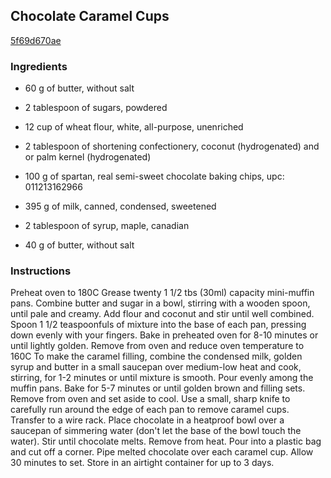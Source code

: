## Chocolate Caramel Cups

[5f69d670ae](http://www.food.com/recipe/chocolate-caramel-cups-387404)

### Ingredients

 - 60 g of butter, without salt

 - 2 tablespoon of sugars, powdered

 - 12 cup of wheat flour, white, all-purpose, unenriched

 - 2 tablespoon of shortening confectionery, coconut (hydrogenated) and or palm kernel (hydrogenated)

 - 100 g of spartan, real semi-sweet chocolate baking chips, upc: 011213162966

 - 395 g of milk, canned, condensed, sweetened

 - 2 tablespoon of syrup, maple, canadian

 - 40 g of butter, without salt

### Instructions

Preheat oven to 180C Grease twenty 1 1/2 tbs (30ml) capacity mini-muffin pans. Combine butter and sugar in a bowl, stirring with a wooden spoon, until pale and creamy. Add flour and coconut and stir until well combined. Spoon 1 1/2 teaspoonfuls of mixture into the base of each pan, pressing down evenly with your fingers. Bake in preheated oven for 8-10 minutes or until lightly golden. Remove from oven and reduce oven temperature to 160C To make the caramel filling, combine the condensed milk, golden syrup and butter in a small saucepan over medium-low heat and cook, stirring, for 1-2 minutes or until mixture is smooth. Pour evenly among the muffin pans. Bake for 5-7 minutes or until golden brown and filling sets. Remove from oven and set aside to cool. Use a small, sharp knife to carefully run around the edge of each pan to remove caramel cups. Transfer to a wire rack. Place chocolate in a heatproof bowl over a saucepan of simmering water (don't let the base of the bowl touch the water). Stir until chocolate melts. Remove from heat. Pour into a plastic bag and cut off a corner. Pipe melted chocolate over each caramel cup. Allow 30 minutes to set. Store in an airtight container for up to 3 days.